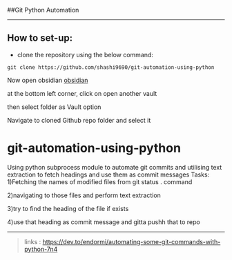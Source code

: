 
##Git Python Automation
***
## How to set-up:
- clone the repository using the below command:
 ~~~shell
 git clone https://github.com/shashi9690/git-automation-using-python
 ~~~

Now open obsidian [obsidian](https://obsidian.md/)

at the bottom left corner, click on open another vault 

 then select folder as Vault option 
 
Navigate to cloned Github repo folder and select it 
# git-automation-using-python
Using python subprocess module to automate git commits and utilising text extraction to fetch headings and use them as commit messages
Tasks:
1)Fetching the names of modified files from git status . command

2)navigating to those files and perform text extraction 

3)try to find the heading of the file if exists 

4)use that heading as commit message and gitta pushh that to repo

***
>links : https://dev.to/endormi/automating-some-git-commands-with-python-7n4
